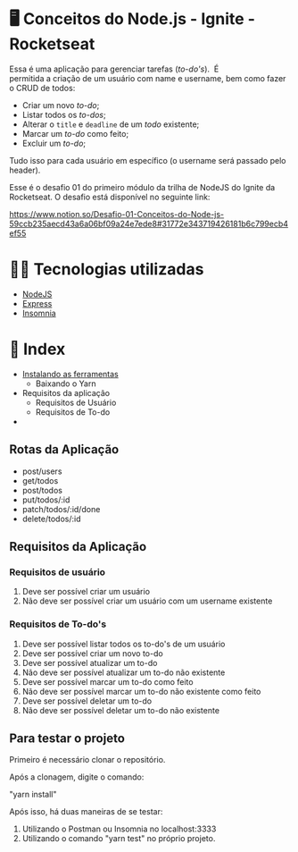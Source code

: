  # 🖥️ Conceitos do Node.js - Ignite - Rocketseat

Essa é uma aplicação para gerenciar tarefas (*to-do's*). 
É permitida a criação de um usuário com name e username, bem como fazer o CRUD de todos:

- Criar um novo *to-do*;
- Listar todos os *to-dos*;
- Alterar o `title` e `deadline` de um *todo* existente;
- Marcar um *to-do* como feito;
- Excluir um *to-do*;

Tudo isso para cada usuário em específico (o username será passado pelo header).

Esse é o desafio 01 do primeiro módulo da trilha de NodeJS do Ignite da Rocketseat. O desafio está disponível no seguinte link:

https://www.notion.so/Desafio-01-Conceitos-do-Node-js-59ccb235aecd43a6a06bf09a24e7ede8#31772e343719426181b6c799ecb4ef55

# 🧑‍💻 Tecnologias utilizadas

- [NodeJS](https://nodejs.org/en/)
- [Express](https://expressjs.com/pt-br/)
- [Insomnia](https://insomnia.rest/)

# 📌 Index

- [Instalando as ferramentas](18)
  - Baixando o Yarn
- Requisitos da aplicação
  - Requisitos de Usuário
  - Requisitos de To-do
- 


## Rotas da Aplicação

- post/users
- get/todos
- post/todos
- put/todos/:id
- patch/todos/:id/done
- delete/todos/:id

## Requisitos da Aplicação

### Requisitos de usuário

1. Deve ser possível criar um usuário
2. Não deve ser possível criar um usuário com um username existente

### Requisitos de To-do's

1. Deve ser possível listar todos os to-do's de um usuário
2. Deve ser possível criar um novo to-do
3. Deve ser possível atualizar um to-do
4. Não deve ser possível atualizar um to-do não existente
5. Deve ser possível marcar um to-do como feito
6. Não deve ser possível marcar um to-do não existente como feito
7. Deve ser possível deletar um to-do
8. Não deve ser possível deletar um to-do não existente

## Para testar o projeto

Primeiro é necessário clonar o repositório.

Após a clonagem, digite o comando:

  "yarn install"
  
Após isso, há duas maneiras de se testar:

1. Utilizando o Postman ou Insomnia no localhost:3333
2. Utilizando o comando "yarn test" no próprio projeto.
